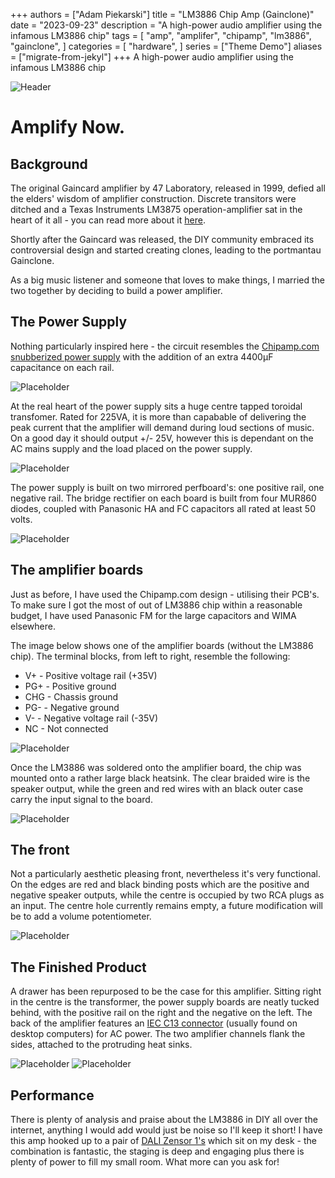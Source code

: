+++
authors = ["Adam Piekarski"]
title = "LM3886 Chip Amp (Gainclone)"
date = "2023-09-23"
description = "A high-power audio amplifier using the infamous LM3886 chip"
tags = [
    "amp",
    "amplifer",
    "chipamp",
    "lm3886",
    "gainclone",
]
categories = [
    "hardware",
]
series = ["Theme Demo"]
aliases = ["migrate-from-jekyl"]
+++
A high-power audio amplifier using the infamous LM3886 chip

![Header](images/header.jpg)

# Amplify Now.

## Background
The original Gaincard amplifier by 47 Laboratory, released in 1999, defied all the elders' wisdom of amplifier construction. Discrete transitors were ditched and a Texas Instruments LM3875 operation-amplifier sat in the heart of it all - you can read more about it [here](http://www.6moons.com/audioreviews/47labs5/gaincard.html).

Shortly after the Gaincard was released, the DIY community embraced its controversial design and started creating clones, leading to the portmantau Gainclone.

As a big music listener and someone that loves to make things, I married the two together by deciding to build a power amplifier.

## The Power Supply
Nothing particularly inspired here - the circuit resembles the [Chipamp.com snubberized power supply](http://chipamp.com/product/snubberized-chipamp-power-supply-kit/) with the addition of an extra 4400μF capacitance on each rail.

![Placeholder](images/power-schematic.jpg)

At the real heart of the power supply sits a huge centre tapped toroidal transfomer. Rated for 225VA, it is more than capabable of delivering the peak current that the amplifier will demand during loud sections of music. On a good day it should output +/- 25V, however this is dependant on the AC mains supply and the load placed on the power supply.

![Placeholder](images/transformer.jpg)


The power supply is built on two mirrored perfboard's: one positive rail, one negative rail. The bridge rectifier on each board is built from four MUR860 diodes, coupled with Panasonic HA and FC capacitors all rated at least 50 volts.


![Placeholder](images/power.jpg)

## The amplifier boards
Just as before, I have used the Chipamp.com design - utilising their PCB's. To make sure I got the most of out of LM3886 chip within a reasonable budget, I have used Panasonic FM for the large capacitors and WIMA elsewhere.

The image below shows one of the amplifier boards (without the LM3886 chip). The terminal blocks, from left to right, resemble the following:

* V+ - Positive voltage rail (+35V)
* PG+ - Positive ground
* CHG - Chassis ground
* PG- - Negative ground
* V- - Negative voltage rail (-35V)
* NC - Not connected

![Placeholder](images/board.jpg)

Once the LM3886 was soldered onto the amplifier board, the chip was mounted onto a rather large black heatsink. The clear braided wire is the speaker output, while the green and red wires with an black outer case carry the input signal to the board.

![Placeholder](images/boardfinish.jpg)

## The front
Not a particularly aesthetic pleasing front, nevertheless it's very functional. On the edges are red and black binding posts which are the positive and negative speaker outputs, while the centre is occupied by two RCA plugs as an input. The centre hole currently remains empty, a future modification will be to add a volume potentiometer.

![Placeholder](images/front.jpg)

## The Finished Product
A drawer has been repurposed to be the case for this amplifier. Sitting right in the centre is the transformer, the power supply boards are neatly tucked behind, with the positive rail on the right and the negative on the left. The back of the amplifier features an [IEC C13 connector](https://en.wikipedia.org/wiki/IEC_60320#C13.2FC14_coupler) (usually found on desktop computers) for AC power. The two amplifier channels flank the sides, attached to the protruding heat sinks.

![Placeholder](images/finish.jpg)
![Placeholder](images/header.jpg)

## Performance
There is plenty of analysis and praise about the LM3886 in DIY all over the internet, anything I would add would just be noise so I'll keep it short! I have this amp hooked up to a pair of [DALI Zensor 1's](https://www.dali-speakers.com/media/3222/dali-zensor-whitepaper.pdf) which sit on my desk - the combination is fantastic, the staging is deep and engaging plus there is plenty of power to fill my small room. What more can you ask for!
